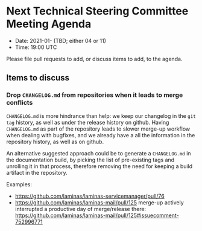 # Next Technical Steering Committee Meeting Agenda

- Date: 2021-01- (TBD; either 04 or 11)
- Time: 19:00 UTC

Please file pull requests to add, or discuss items to add, to the agenda.

## Items to discuss

### Drop `CHANGELOG.md` from repositories when it leads to merge conflicts

`CHANGELOG.md` is more hindrance than help: we keep our changelog in the `git tag` history, as well
as under the release history on github. Having `CHANGELOG.md` as part of the repository leads to
slower merge-up workflow when dealing with bugfixes, and we already have a all the information in
the repository history, as well as on github.

An alternative suggested approach could be to generate a `CHANGELOG.md` in the documentation build,
by picking the list of pre-existing tags and unrolling it in that process, therefore removing the
need for keeping a build artifact in the repository.

Examples:

 * https://github.com/laminas/laminas-servicemanager/pull/76
 * https://github.com/laminas/laminas-mail/pull/125 merge-up actively interrupted a productive day of merge/release there: https://github.com/laminas/laminas-mail/pull/125#issuecomment-752996771
